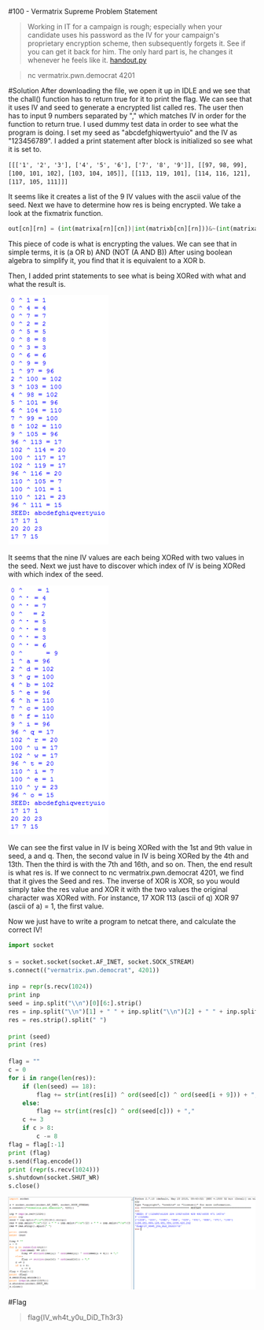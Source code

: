 #100 - Vermatrix Supreme Problem Statement

>Working in IT for a campaign is rough; especially when your candidate uses his password as the IV for your campaign's proprietary encryption scheme, then subsequently forgets it. See if you can get it back for him. The only hard part is, he changes it whenever he feels like it. [handout.py](https://s3.amazonaws.com/hackthevote/handout.4838bbdb8619b3a581352c628c6b0b86475b94c9519347a520c90cf1822351ae.py)

>nc vermatrix.pwn.democrat 4201

#Solution
After downloading the file, we open it up in IDLE and we see that the chall() function has to return true for it to print the flag.
We can see that it uses IV and seed to generate a encrypted list called res. The user then has to input 9 numbers separated by "," which matches IV in order for the function to return true.
I used dummy test data in order to see what the program is doing. I set my seed as "abcdefghiqwertyuio" and the IV as "123456789". I added a print statement after block is initialized so see what it is set to.

`[[['1', '2', '3'], ['4', '5', '6'], ['7', '8', '9']], [[97, 98, 99], [100, 101, 102], [103, 104, 105]], [[113, 119, 101], [114, 116, 121], [117, 105, 111]]]`

It seems like it creates a list of the 9 IV values with the ascii value of the seed.
Next we have to determine how res is being encrypted. We take a look at the fixmatrix function.

```python
out[cn][rn] = (int(matrixa[rn][cn])|int(matrixb[cn][rn]))&~(int(matrixa[rn][cn])&int(matrixb[cn][rn]))
```

This piece of code is what is encrypting the values. We can see that in simple terms, it is (a OR b) AND (NOT (A AND B))
After using boolean algebra to simplify it, you find that it is equivalent to a XOR b.

Then, I added print statements to see what is being XORed with what and what the result is.

![](https://github.com/Alaska47/HackTheVote-2016-Writeups/blob/master/crypto/100-Vermatrix-Supreme/xors1.PNG)

It seems that the nine IV values are each being XORed with two values in the seed. Next we just have to discover which index of IV is being XORed with which index of the seed.

![](https://github.com/Alaska47/HackTheVote-2016-Writeups/blob/master/crypto/100-Vermatrix-Supreme/xors2.PNG)

We can see the first value in IV is being XORed with the 1st and 9th value in seed, a and q. Then, the second value in IV is being XORed by the 4th and 13th. Then the third is with the 7th and 16th, and so on.
Then, the end result is what res is.
If we connect to nc vermatrix.pwn.democrat 4201, we find that it gives the Seed and res.
The inverse of XOR is XOR, so you would simply take the res value and XOR it with the two values the original character was XORed with.
For instance, 17 XOR 113 (ascii of q) XOR 97 (ascii of a) = 1, the first value.

Now we just have to write a program to netcat there, and calculate the correct IV!

```python
import socket

s = socket.socket(socket.AF_INET, socket.SOCK_STREAM)
s.connect(("vermatrix.pwn.democrat", 4201))

inp = repr(s.recv(1024))
print inp
seed = inp.split("\\n")[0][6:].strip()
res = inp.split("\\n")[1] + " " + inp.split("\\n")[2] + " " + inp.split("\\n")[3]
res = res.strip().split(" ")

print (seed)
print (res)

flag = ""
c = 0
for i in range(len(res)):
    if (len(seed) == 18):
        flag += str(int(res[i]) ^ ord(seed[c]) ^ ord(seed[i + 9])) + ","
    else:
        flag += str(int(res[c]) ^ ord(seed[c])) + ","
    c += 3
    if c > 8:
        c -= 8
flag = flag[:-1]
print (flag)
s.send(flag.encode())
print (repr(s.recv(1024)))
s.shutdown(socket.SHUT_WR)
s.close()
```

![](https://github.com/Alaska47/HackTheVote-2016-Writeups/blob/master/crypto/100-Vermatrix-Supreme/flag.PNG)

#Flag

>flag{IV_wh4t_y0u_DiD_Th3r3}

